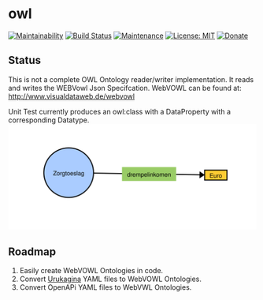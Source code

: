 # owl

[![Maintainability](https://api.codeclimate.com/v1/badges/04eebe0fc1b7f6307f3d/maintainability)](https://codeclimate.com/github/sjefvanleeuwen/owl/maintainability)
[![Build Status](https://leeuwens.visualstudio.com/owl/_apis/build/status/sjefvanleeuwen.owl?branchName=master)](https://leeuwens.visualstudio.com/Urukagina/_build/latest?definitionId=1&branchName=master)
[![Maintenance](https://img.shields.io/badge/Maintained%3F-yes-green.svg)](https://github.com/sjefvanleeuwen/virtual-society-urukagina/graphs/commit-activity)
[![License: MIT](https://img.shields.io/badge/License-MIT-0298c3.svg)](https://github.com/sjefvanleeuwen/virtual-society-urukagina/blob/master/LICENSE)
[![Donate](https://img.shields.io/badge/Donate-PayPal-green.svg)](https://www.paypal.me/sjefvanleeuwen)

## Status

This is not a complete OWL Ontology reader/writer implementation. It reads and writes the WEBVowl Json Specifcation. WebVOWL can be found at: http://www.visualdataweb.de/webvowl

Unit Test currently produces an owl:class with a DataProperty with a corresponding Datatype.
![img](./docs/img/create-class.json.svg)

## Roadmap

1. Easily create WebVOWL Ontologies in code.
2. Convert [Urukagina](https://www.github.com/sjefvanleeuwen/virtual-society-urukagina) YAML files to WebVOWL Ontologies.
3. Convert OpenAPi YAML files to WebVWL Ontologies.

